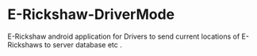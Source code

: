 # E-Rickshaw-DriverMode
E-Rickshaw android application for Drivers to send current locations of E-Rickshaws to server database etc .
